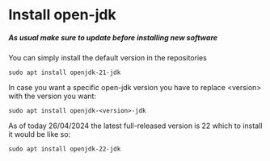 # Install open-jdk

##### As usual make sure to update before installing new software

You can simply install the default version in the repositories

```
sudo apt install openjdk-21-jdk
```

In case you want a specific open-jdk version you have to replace &lt;version&gt; with the version you want:

```
sudo apt install openjdk-<version>-jdk
```

As of today 26/04/2024 the latest full-released version is 22 which to install it would be like so:
```
sudo apt install openjdk-22-jdk
```

